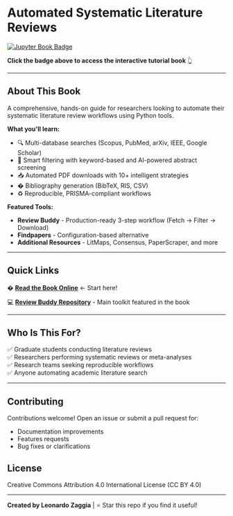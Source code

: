 # Automated Systematic Literature Reviews

[![Jupyter Book Badge](https://jupyterbook.org/badge.svg)](https://leonardozaggia.github.io/automated_systematic_literature_search/)

**Click the badge above to access the interactive tutorial book** 👆

---

## About This Book

A comprehensive, hands-on guide for researchers looking to automate their systematic literature review workflows using Python tools.

**What you'll learn:**
- 🔍 Multi-database searches (Scopus, PubMed, arXiv, IEEE, Google Scholar)
- 🎯 Smart filtering with keyword-based and AI-powered abstract screening
- 📥 Automated PDF downloads with 10+ intelligent strategies
- � Bibliography generation (BibTeX, RIS, CSV)
- ♻️ Reproducible, PRISMA-compliant workflows

**Featured Tools:**
- **Review Buddy** - Production-ready 3-step workflow (Fetch → Filter → Download)
- **Findpapers** - Configuration-based alternative
- **Additional Resources** - LitMaps, Consensus, PaperScraper, and more

---

## Quick Links

� **[Read the Book Online](https://leonardozaggia.github.io/automated_systematic_literature_search/)** ← Start here!

💻 **[Review Buddy Repository](https://github.com/leonardozaggia/review_buddy)** - Main toolkit featured in the book

---

## Who Is This For?

✅ Graduate students conducting literature reviews  
✅ Researchers performing systematic reviews or meta-analyses  
✅ Research teams seeking reproducible workflows  
✅ Anyone automating academic literature search

---

## Contributing

Contributions welcome! Open an issue or submit a pull request for:
- Documentation improvements
- Features requests
- Bug fixes or clarifications

## License

Creative Commons Attribution 4.0 International License (CC BY 4.0)

---

**Created by Leonardo Zaggia** | ⭐ Star this repo if you find it useful!

